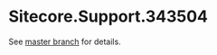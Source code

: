 # Sitecore.Support.343504

See [master branch](https://github.com/sitecoresupport/Sitecore.Support.343504) for details.